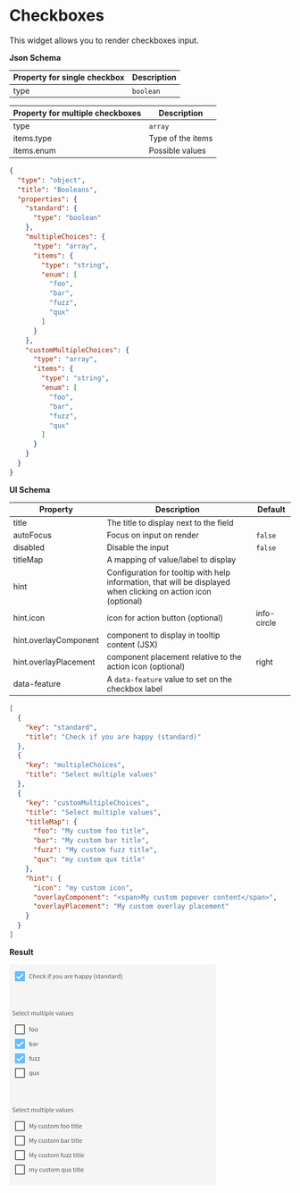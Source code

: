 # Checkboxes

This widget allows you to render checkboxes input.

**Json Schema**

| Property for single checkbox | Description |
|---|---|
| type | `boolean` |

| Property for multiple checkboxes | Description |
|---|---|
| type | `array` |
| items.type | Type of the items |
| items.enum | Possible values |

```json
{
  "type": "object",
  "title": "Booleans",
  "properties": {
    "standard": {
      "type": "boolean"
    },
    "multipleChoices": {
      "type": "array",
      "items": {
        "type": "string",
        "enum": [
          "foo",
          "bar",
          "fuzz",
          "qux"
        ]
      }
    },
    "customMultipleChoices": {
      "type": "array",
      "items": {
        "type": "string",
        "enum": [
          "foo",
          "bar",
          "fuzz",
          "qux"
        ]
      }
    }
  }
}
```

**UI Schema**

| Property | Description | Default |
|---|---|---|
| title | The title to display next to the field |  |
| autoFocus | Focus on input on render | `false` |
| disabled | Disable the input | `false` |
| titleMap | A mapping of value/label to display |  |
| hint | Configuration for tooltip with help information, that will be displayed when clicking on action icon (optional) | |
| hint.icon | icon for action button (optional) | info-circle |
| hint.overlayComponent | component to display in tooltip content (JSX) | |
| hint.overlayPlacement | component placement relative to the action icon (optional) | right |
| data-feature | A `data-feature` value to set on the checkbox label |  |

```json
[
  {
    "key": "standard",
    "title": "Check if you are happy (standard)"
  },
  {
    "key": "multipleChoices",
    "title": "Select multiple values"
  },
  {
    "key": "customMultipleChoices",
    "title": "Select multiple values",
    "titleMap": {
      "foo": "My custom foo title",
      "bar": "My custom bar title",
      "fuzz": "My custom fuzz title",
      "qux": "my custom qux title"
    },
    "hint": {
      "icon": "my custom icon",
      "overlayComponent": "<span>My custom popover content</span>",
      "overlayPlacement": "My custom overlay placement"
    }
  }
]
```

**Result**

![Checkboxes](screenshot.png)
